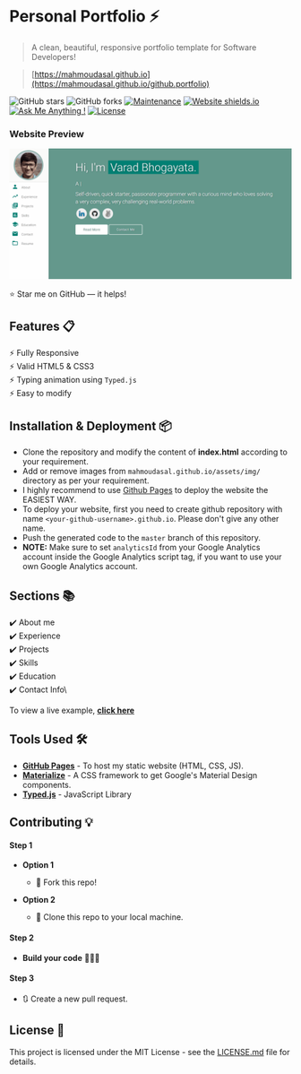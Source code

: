 # Personal Portfolio ⚡️ 
> A clean, beautiful, responsive portfolio template for Software Developers!

> [https://mahmoudasal.github.io](https://mahmoudasal.github.io/github.portfolio)

![GitHub stars](https://img.shields.io/github/stars/mahmoudasal/mahmoudasal.github.io) 
![GitHub forks](https://img.shields.io/github/forks/mahmoudasal/mahmoudasal.github.io)
[![Maintenance](https://img.shields.io/badge/maintained-yes-green.svg)](https://github.com/mahmoudasal/mahmoudasal.github.io/commits/master)
[![Website shields.io](https://img.shields.io/badge/website-up-yellow)](http://mahmoudasal.github.io/)
[![Ask Me Anything !](https://img.shields.io/badge/ask%20me-linkedin-1abc9c.svg)](https://www.linkedin.com/in/mahmoudasal/)
[![License](http://img.shields.io/:license-mit-blue.svg?style=flat-square)](http://badges.mit-license.org)

### Website Preview
<p align="center"> 
  <kbd>
    <a href="https://mahmoudasal.github.io/github.portfolio/#" target="_blank"><img src="examples/preview.gif">
  </a>
  </kbd>
</p>

:star: Star me on GitHub — it helps!

## Features 📋
⚡️ Fully Responsive\
⚡️ Valid HTML5 & CSS3\
⚡️ Typing animation using `Typed.js`\
⚡️ Easy to modify

## Installation & Deployment 📦
- Clone the repository and modify the content of <b>index.html</b> according to your requirement.
- Add or remove images from `mahmoudasal.github.io/assets/img/` directory as per your requirement.
- I highly recommend to use [Github Pages](https://create-react-app.dev/docs/deployment/#github-pages) to deploy the website the EASIEST WAY.
- To deploy your website, first you need to create github repository with name `<your-github-username>.github.io`. Please don't give any other name.
- Push the generated code to the `master` branch of this repository.
- <b>NOTE:</b> Make sure to set `analyticsId` from your Google Analytics account inside the Google Analytics script tag, if you want to use your own Google Analytics account.

## Sections 📚
✔️ About me\
✔️ Experience\
✔️ Projects \
✔️ Skills \
✔️ Education\
✔️ Contact Info\


To view a live example, **[click here]([https://mahmoudasal.github.io/](https://mahmoudasal.github.io/github.portfolio))**

## Tools Used 🛠️
* [<b>GitHub Pages</b>](https://create-react-app.dev/docs/deployment/#github-pages) - To host my static website (HTML, CSS, JS).
* [<b>Materialize</b>](https://materializecss.com/) - A CSS framework to get Google's Material Design components.
* [<b>Typed.js</b>](https://mattboldt.com/demos/typed-js/) - JavaScript Library

## Contributing 💡
#### Step 1

- **Option 1**
    - 🍴 Fork this repo!

- **Option 2**
    - 👯 Clone this repo to your local machine.


#### Step 2

- **Build your code** 🔨🔨🔨

#### Step 3

- 🔃 Create a new pull request.

## License 📄
This project is licensed under the MIT License - see the [LICENSE.md](./LICENSE) file for details.
